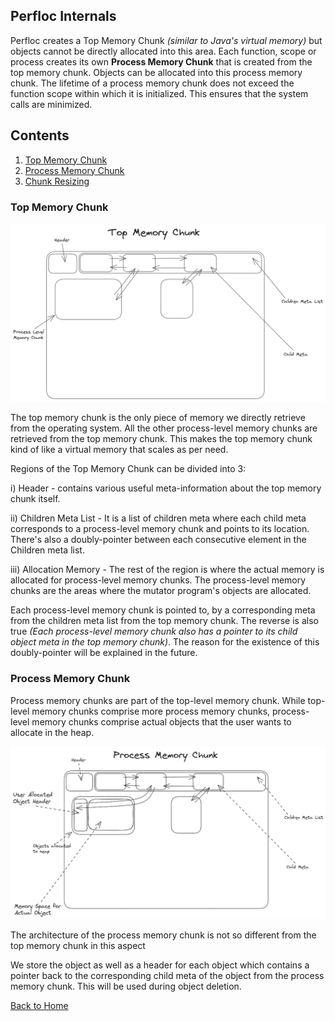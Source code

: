 ## Perfloc Internals

Perfloc creates a Top Memory Chunk *(similar to Java's virtual memory)* but objects cannot be directly allocated into this area. Each function, scope or process creates its own **Process Memory Chunk** that is created from the top memory chunk. Objects can be allocated into this process memory chunk. The lifetime of a process memory chunk does not exceed the function scope within which it is initialized. This ensures that the system calls are minimized.

## Contents

1. [Top Memory Chunk](#top-memory-chunk)
2. [Process Memory Chunk](#process-memory-chunk)
3. [Chunk Resizing](./memorychunk/resizing/readme.md)

### Top Memory Chunk

![Top Memory Chunk Architecture](./memorychunk/static/images/top-memory-chunk.png)

The top memory chunk is the only piece of memory we directly retrieve from the operating system. All the other process-level memory chunks are retrieved from the top memory chunk. This makes the top memory chunk kind of like a virtual memory that scales as per need.

Regions of the Top Memory Chunk can be divided into 3:

i) Header - contains various useful meta-information about the top memory chunk itself.

ii) Children Meta List - It is a list of children meta where each child meta corresponds to a process-level memory chunk and points to its location. There's also a doubly-pointer between each consecutive element in the Children meta list.

iii) Allocation Memory -  The rest of the region is where the actual memory is allocated for process-level memory chunks. The process-level memory chunks are the areas where the mutator program's objects are allocated.


Each process-level memory chunk is pointed to, by a corresponding meta from the children meta list from the top memory chunk. The reverse is also true *(Each process-level memory chunk also has a pointer to its child object meta in the top memory chunk)*. The reason for the existence of this doubly-pointer will be explained in the future.


### Process Memory Chunk

Process memory chunks are part of the top-level memory chunk. While top-level memory chunks comprise more process memory chunks, process-level memory chunks comprise actual objects that the user wants to allocate in the heap.

![Process Memory Chunk](./memorychunk/static/images/process-memory-chunk.png)

The architecture of the process memory chunk is not so different from the top memory chunk in this aspect

We store the object as well as a header for each object which contains a pointer back to the corresponding child meta of the object from the process memory chunk. This will be used during object deletion.

[Back to Home](../readme.md)
